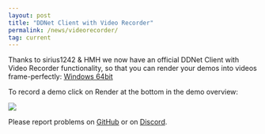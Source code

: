 ```yaml
---
layout: post
title: "DDNet Client with Video Recorder"
permalink: /news/videorecorder/
tag: current
---
```


Thanks to sirius1242 & HMH we now have an official DDNet Client with Video Recorder functionality, so that you can render your demos into videos frame-perfectly: [Windows 64bit](/downloads/DDNet-13.2.1-videorecorder-win64.zip)

To record a demo click on Render at the bottom in the demo overview:

<img class="demo" src="/_uploads/videorecorder.png" />

Please report problems on [GitHub](https://github.com/ddnet/ddnet/) or on [Discord](/discord).

